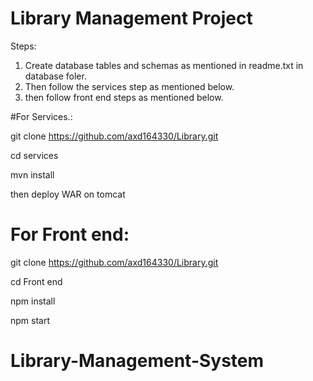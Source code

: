 # Library Management Project

Steps:

1. Create database tables and schemas as mentioned in readme.txt in database foler.
2. Then follow the services step as mentioned below.
3. then follow front end steps as mentioned below.

#For Services.:

git clone https://github.com/axd164330/Library.git

cd services

mvn install

then deploy WAR on tomcat

# For Front end:

git clone https://github.com/axd164330/Library.git

cd Front end

npm install

npm start
# Library-Management-System

